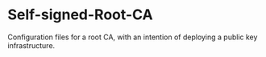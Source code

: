 # Self-signed-Root-CA
Configuration files for a root CA, with an intention of deploying a public key infrastructure.
